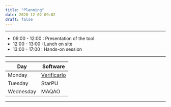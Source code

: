 ```yaml
---
title: "Planning"
date: 2020-12-02 09:02
draft: false
---
```



------

* 09:00 - 12:00 : Presentation of the tool
* 12:00 - 13:00 : Lunch on site
* 13:00 - 17:00 : Hands-on session

------


| Day       | Software                          |
| ------    | ----------                        |
| Monday    | [Verificarlo](./verificarlo.html) |
| Tuesday   | StarPU                            |
| Wednesday | MAQAO                             |

------

